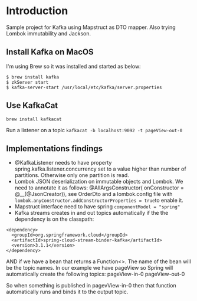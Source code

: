 # Introduction

Sample project for Kafka using Mapstruct as DTO mapper. Also trying Lombok immutability and Jackson.

## Install Kafka on MacOS

I'm using Brew so it was installed and started as below:

```
$ brew install kafka
$ zkServer start
$ kafka-server-start /usr/local/etc/kafka/server.properties
```

## Use KafkaCat

```brew install kafkacat```

Run a listener on a topic
```kafkacat -b localhost:9092 -t pageView-out-0```

## Implementations findings

* @KafkaListener needs to have property spring.kafka.listener.concurrency set to a value higher than number of
  partitions. Otherwise only one partition is read.
* Lombok JSON deserialization on immutable objects and Lombok. We need to annotate it as follows: @AllArgsConstructor(
  onConstructor = @__(@JsonCreator)), see OrderDto and a lombok.config file
  with ```lombok.anyConstructor.addConstructorProperties = true```to enable it.
* Mapstruct interface need to have spring ```componentModel = "spring"```
* Kafka streams creates in and out topics automatically if the the dependency is on the classpath:

```
<dependency>
  <groupId>org.springframework.cloud</groupId>
  <artifactId>spring-cloud-stream-binder-kafka</artifactId>
  <version>3.1.1</version>
</dependency>
```

AND if we have a bean that returns a Function<>. The name of the bean will be the topic names. In our example we have
pageView so Spring will automatically create the following topics:
pageView-in-0 pageView-out-0

So when something is published in pagevView-in-0 then that function automatically runs and binds it to the output topic.
